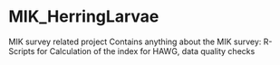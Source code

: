 # MIK_HerringLarvae
MIK survey related project
Contains anything about the MIK survey: R-Scripts for Calculation of the index for HAWG, data quality checks 
